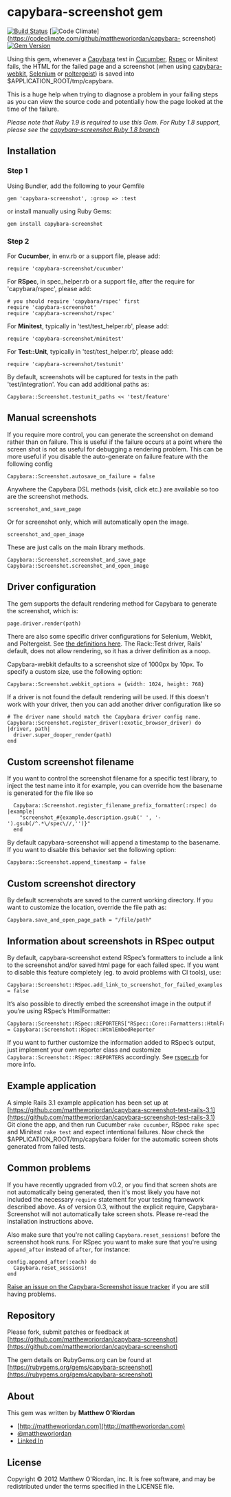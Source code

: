 capybara-screenshot gem
=======================

[![Build Status](https://travis-ci.org/mattheworiordan/capybara-screenshot.png)](https://travis-ci.org/mattheworiordan/capybara-screenshot)
[![Code Climate](https://d3s6mut3hikguw.cloudfront.net/github/mattheworiordan/capybara-screenshot.png)](https://codeclimate.com/github/mattheworiordan/capybara-
screenshot)
[![Gem Version](https://badge.fury.io/rb/capybara-screenshot.svg)](http://badge.fury.io/rb/capybara-screenshot)

Using this gem, whenever a [Capybara](https://github.com/jnicklas/capybara) test in [Cucumber](http://cukes.info/), [Rspec](https://www.relishapp.com/rspec) or Minitest  fails, the HTML for the failed page and a screenshot (when using [capybara-webkit](https://github.com/thoughtbot/capybara-webkit), [Selenium](http://seleniumhq.org/) or [poltergeist](https://github.com/jonleighton/poltergeist)) is saved into $APPLICATION_ROOT/tmp/capybara.

This is a huge help when trying to diagnose a problem in your failing steps as you can view the source code and potentially how the page looked at the time of the failure.

_Please note that Ruby 1.9 is required to use this Gem.  For Ruby 1.8 support, please see the [capybara-screenshot Ruby 1.8 branch](https://github.com/mattheworiordan/capybara-screenshot/tree/ruby-1.8-support)_

Installation
-----

### Step 1

Using Bundler, add the following to your Gemfile

    gem 'capybara-screenshot', :group => :test

or install manually using Ruby Gems:

    gem install capybara-screenshot

### Step 2

For **Cucumber**, in env.rb or a support file, please add:

    require 'capybara-screenshot/cucumber'

For **RSpec**, in spec_helper.rb or a support file, after the require for 'capybara/rspec', please add:

    # you should require 'capybara/rspec' first
    require 'capybara-screenshot'
    require 'capybara-screenshot/rspec'

For **Minitest**, typically in 'test/test_helper.rb', please add:

    require 'capybara-screenshot/minitest'

For **Test::Unit**, typically in 'test/test_helper.rb', please add:

    require 'capybara-screenshot/testunit'
    
By default, screenshots will be captured for tests in the path 'test/integration'.  You can add additional paths as:

    Capybara::Screenshot.testunit_paths << 'test/feature'

Manual screenshots
----

If you require more control, you can generate the screenshot on demand rather than on failure. This is useful
if the failure occurs at a point where the screen shot is not as useful for debugging a rendering problem. This
can be more useful if you disable the auto-generate on failure feature with the following config

	Capybara::Screenshot.autosave_on_failure = false

Anywhere the Capybara DSL methods (visit, click etc.) are available so too are the screenshot methods.

	screenshot_and_save_page

Or for screenshot only, which will automatically open the image.

	screenshot_and_open_image

These are just calls on the main library methods.

    Capybara::Screenshot.screenshot_and_save_page
    Capybara::Screenshot.screenshot_and_open_image


Driver configuration
--------------------

The gem supports the default rendering method for Capybara to generate the screenshot, which is:

	page.driver.render(path)

There are also some specific driver configurations for Selenium, Webkit, and Poltergeist. See [the definitions here](https://github.com/mattheworiordan/capybara-screenshot/blob/master/lib/capybara-screenshot.rb). The Rack::Test driver, Rails' default, does not allow
rendering, so it has a driver definition as a noop.

Capybara-webkit defaults to a screenshot size of 1000px by 10px. To specify a custom size, use the following option:

    Capybara::Screenshot.webkit_options = {width: 1024, height: 768}

If a driver is not found the default rendering will be used. If this doesn't work with your driver, then you can
add another driver configuration like so

	# The driver name should match the Capybara driver config name.
	Capybara::Screenshot.register_driver(:exotic_browser_driver) do |driver, path|
	  driver.super_dooper_render(path)
	end


Custom screenshot filename
--------------------------

If you want to control the screenshot filename for a specific test library, to inject the test name into it for example,
you can override how the basename is generated for the file like so

	  Capybara::Screenshot.register_filename_prefix_formatter(:rspec) do |example|
	    "screenshot_#{example.description.gsub(' ', '-').gsub(/^.*\/spec\//,'')}"
	  end

By default capybara-screenshot will append a timestamp to the basename. If you want to disable this behavior set the following option:

    Capybara::Screenshot.append_timestamp = false


Custom screenshot directory
--------------------------
By default screenshots are saved to the current working directory. If you want to customize the location, override the file path as:

    Capybara.save_and_open_page_path = "/file/path"


Information about screenshots in RSpec output
---------------------------------------------

By default, capybara-screenshot extend RSpec’s formatters to include a link to the screenshot and/or saved html page for each failed spec. If you want to disable this feature completely (eg. to avoid problems with CI tools), use:

    Capybara::Screenshot::RSpec.add_link_to_screenshot_for_failed_examples = false

It’s also possible to directly embed the screenshot image in the output if you’re using RSpec’s HtmlFormatter:

    Capybara::Screenshot::RSpec::REPORTERS["RSpec::Core::Formatters::HtmlFormatter"] = Capybara::Screenshot::RSpec::HtmlEmbedReporter

If you want to further customize the information added to RSpec’s output, just implement your own reporter class and customize `Capybara::Screenshot::RSpec::REPORTERS` accordingly. See [rspec.rb](lib/capybara-screenshot/rspec.rb) for more info.


Example application
-------------------

A simple Rails 3.1 example application has been set up at [https://github.com/mattheworiordan/capybara-screenshot-test-rails-3.1](https://github.com/mattheworiordan/capybara-screenshot-test-rails-3.1)
Git clone the app, and then run Cucumber `rake cucumber`, RSpec `rake spec` and Minitest `rake test` and expect intentional failures.
Now check the $APPLICATION_ROOT/tmp/capybara folder for the automatic screen shots generated from failed tests.


Common problems
---------------

If you have recently upgraded from v0.2, or you find that screen shots are not automatically being generated, then it's most likely you have not included the necessary `require` statement for your testing framework described above.  As of version 0.3, without the explicit require, Capybara-Screenshot will not automatically take screen shots.  Please re-read the installation instructions above.

Also make sure that you're not calling `Capybara.reset_sessions!` before the screenshot hook runs. For RSpec you want to make sure that you're using `append_after` instead of `after`, for instance:

    config.append_after(:each) do
      Capybara.reset_sessions!
    end

[Raise an issue on the Capybara-Screenshot issue tracker](https://github.com/mattheworiordan/capybara-screenshot/issues) if you are still having problems.

Repository
----------

Please fork, submit patches or feedback at [https://github.com/mattheworiordan/capybara-screenshot](https://github.com/mattheworiordan/capybara-screenshot)

The gem details on RubyGems.org can be found at [https://rubygems.org/gems/capybara-screenshot](https://rubygems.org/gems/capybara-screenshot)

About
-----

This gem was written by **Matthew O'Riordan**

 - [http://mattheworiordan.com](http://mattheworiordan.com)
 - [@mattheworiordan](http://twitter.com/#!/mattheworiordan)
 - [Linked In](http://www.linkedin.com/in/lemon)

License
-------

Copyright © 2012 Matthew O'Riordan, inc. It is free software, and may be redistributed under the terms specified in the LICENSE file.
